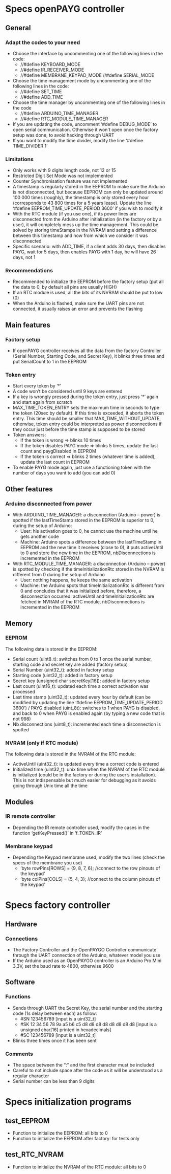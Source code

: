 # Specs openPAYG controller #

## General ##

### Adapt the codes to your need ###
* Choose the interface by uncommenting one of the following lines in the code:
    * //#define KEYBOARD_MODE
    * //#define IR_RECEIVER_MODE
    * //#define MEMBRANE_KEYPAD_MODE
    //#define SERIAL_MODE
* Choose the time management mode by uncommenting one of the following lines in the code:
    * //#define SET_TIME
    * //#define ADD_TIME
* Choose the time manager by uncommenting one of the following lines in the code
    * //#define ARDUINO_TIME_MANAGER
    * //#define RTC_MODULE_TIME_MANAGER
* If you are updating the code, uncomment ‘#define DEBUG_MODE’ to open serial communication. Otherwise it won't open once the factory setup was done, to avoid hacking through UART
* If you want to modify the time divider, modify the line ‘#define TIME_DIVIDER 1’

### Limitations ###
* Only works with 9 digits length code, not 12 or 15
* Restricted Digit Set Mode was not implemented
* Counter Synchronisation feature was not implemented
* A timestamp is regularly stored in the EEPROM to make sure the Arduino is not disconnected, but because EEPROM can only be updated around 100 000 times (roughly), the timestamp is only stored every hour (corresponds to 43 800 times for a 5 years lease). Update the line ‘#define EEPROM_TIME_UPDATE_PERIOD 3600’ if you wish to modify it
* With the RTC module (if you use one), if its power lines are disconnected from the Arduino after initialization (in the factory or by a user), it will completely mess up the time management. This could be solved by storing timeStamps in the NVRAM and setting a difference between this timestamp and now from which we consider it was disconnected 
* Specific scenario: with ADD_TIME, if a client adds 30 days, then disables PAYG, wait for 5 days, then enables PAYG with 1 day, he will have 26 days, not 1

### Recommendations ###
* Recommended to initialize the EEPROM before the factory setup (put all the data to 0, by default all pins are usually HIGH)
* If an RTC module is used, all the bits of its NVRAM should be put to low (0) 
* When the Arduino is flashed, make sure the UART pins are not connected, it usually raises an error and prevents the flashing


## Main features ##


### Factory setup ###
* If openPAYG controller receives all the data from the factory Controller (Serial Number, Starting Code, and Secret Key), it blinks three times and put SerialCount to 1 in the EEPROM

### Token entry ###
* Start every token by ‘*’
* A code won’t be considered until 9 keys are entered
* If a key is wrongly pressed during the token entry, just press ‘*’ again and start again from scratch
* MAX_TIME_TOKEN_ENTRY sets the maximum time in seconds to type the token (20sec by default). If this time is exceeded, it aborts the token entry. This time should be smaller that MAX_TIME_WITHOUT_UPDATE, otherwise, token entry could be interpreted as power disconnections if they occur just before the time stamp is supposed to be stored
* Token answers:
    * If the token is wrong => blinks 10 times
    * If the token disables PAYG mode => blinks 5 times, update the last count and paygDisabled in EEPROM
    * If the token is correct => blinks 2 times (whatever time is added), update the last count in EEPROM
* To enable PAYG mode again, just use a functioning token with the number of days you want to add (you can add 0)


## Other features ##

### Arduino disconnected from power ###
* With ARDUINO_TIME_MANAGER: a disconnection (Arduino – power) is spotted if the lastTimeStamp stored in the EEPROM is superior to 0, during the setup of Arduino:
    * User: his activation goes to 0, he cannot use the machine until he gets another code
    * Machine: Arduino spots a difference between the lastTimeStamp in EEPROM and the new time it receives (close to 0), it puts activeUntil to 0 and store the new time in the EEPROM, nbDisconnections is incremented in the EEPROM
* With RTC_MODULE_TIME_MANAGER: a disconnection (Arduino – power) is spotted by checking if the timeInitializationRtc stored in the NVRAM is different from 0 during the setup of Arduino
    * User: nothing happens, he keeps the same activation
    * Machine: the Arduino spots that timeInitializationRtc is different from 0 and concludes that it was initialized before, therefore, a disconnection occurred: activeUntil and timeInitializationRtc are fetched in NVRAM of the RTC module, nbDisconnections is incremented in the EEPROM


## Memory ##

### EEPROM ###
The following data is stored in the EEPROM:
* Serial count (uint8_t): switches from 0 to 1 once the serial number, starting code and secret key are added (factory setup)
* Serial Number (uint32_t): added in factory setup
* Starting code (uint32_t): added in factory setup
* Secret key (unsigned char secretKey[16]): added in factory setup
* Last count (uint16_t): updated each time a correct activation was processed
* Last time stamp (uint32_t): updated every hour by default (can be modified by updating the line ‘#define EEPROM_TIME_UPDATE_PERIOD 3600’)
/ PAYG disabled (uint_8t): switches to 1 when PAYG is disabled, and back to 0 when PAYG is enabled again (by typing a new code that is not 998)
* Nb disconnections (uint8_t): incremented each time a disconnection is spotted

### NVRAM (only if RTC module)
The following data is stored in the NVRAM of the RTC module:
* ActiveUntil (uint32_t): is updated every time a correct code is entered
* Initialized time (uint32_t): unix time when the NVRAM of the RTC module is initialized (could be in the factory or during the user’s installation). This is not indispensable but much easier for debugging as it avoids going through Unix time all the time


## Modules

### IR remote controller
* Depending the IR remote controller used, modify the cases in the function ‘getKeyPressed()’ in ‘f_TOKEN_IR’

### Membrane keypad
* Depending the Keypad membrane used, modify the two lines (check the specs of the membrane you use)
    * ‘byte rowPins[ROWS] = {9, 8, 7, 6}; //connect to the row pinouts of the keypad’
    * ‘byte colPins[COLS] = {5, 4, 3}; //connect to the column pinouts of the keypad’


# Specs factory controller

## Hardware

### Connections
* The Factory Controller and the OpenPAYGO Controller communicate through the UART connection of the Arduino, whatever model you use
* If the Arduino used as an OpenPAYGO controller is an Arduino Pro Mini 3,3V, set the baud rate to 4800, otherwise 9600

## Software

### Functions
* Sends through UART the Secret Key, the serial number and the starting code (1s delay between each) as follow:
    * #SN 123456789 [input is a uint32_t]
    * #SK 12 34 56 78 9a a5 b6 c5 d8 d8 d8 d8 d8 d8 d8 d8 [input is a unsigned char[16] printed in hexadecimals]
    * #SC 123456789 [input is a uint32_t]
* Blinks three times once it has been sent

### Comments
* The space between the “:” and the first character must be included
* Careful to not include space after the code as it will be understood as a regular character
* Serial number can be less than 9 digits



# Specs initialization programs

## test_EEPROM
* Function to initialize the EEPROM: all bits to 0
* Function to initialize the EEPROM after factory: for tests only

## test_RTC_NVRAM
* Function to initialize the NVRAM of the RTC module: all bits to 0
